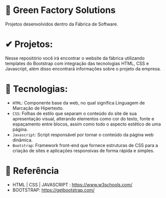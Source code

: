 # 🌱 Green Factory Solutions 
Projetos desenvolvidos dentro da Fábrica de Software.

# ✔ Projetos:
Nesse repositório você irá encontrar o website da fábrica utilizando templates do Bootstrap com integração das tecnologias HTML, CSS e Javascript, além disso encontrará informações sobre o projeto da empresa.

# 🔮 Tecnologias:
- `HTML`:  Componente base da web, no qual significa Linguagem de Marcação de Hipertexto.
- `CSS`: Folhas de estilo que  separam o conteúdo do site de sua apresentação visual, alterando elementos como cor do texto, fonte e espaçamento entre blocos, assim como todo o aspecto estético de uma página. 
- `Javascript`: Script responsável por tornar o conteúdo da página web dinâmica.
- `Bootstrap`: Framework front-end que fornece estruturas de CSS para a criação de sites e aplicações responsivas de forma rápida e simples.
  
# 📖 Referência

- HTML | CSS | JAVASCRIPT : https://www.w3schools.com/
- BOOTSTRAP: https://getbootstrap.com/

